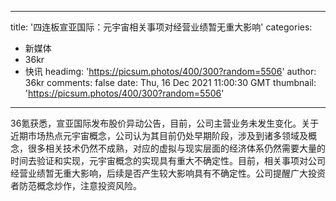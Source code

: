
---
title: '四连板宣亚国际：元宇宙相关事项对经营业绩暂无重大影响'
categories: 
 - 新媒体
 - 36kr
 - 快讯
headimg: 'https://picsum.photos/400/300?random=5506'
author: 36kr
comments: false
date: Thu, 16 Dec 2021 11:00:30 GMT
thumbnail: 'https://picsum.photos/400/300?random=5506'
---

<div>   
36氪获悉，宣亚国际发布股价异动公告，目前，公司主营业务未发生变化。关于近期市场热点元宇宙概念，公司认为其目前仍处早期阶段，涉及到诸多领域及概念，很多相关技术仍然不成熟，对应的虚拟与现实层面的经济体系仍然需要大量的时间去验证和实现，元宇宙概念的实现具有重大不确定性。目前，相关事项对公司经营业绩暂无重大影响，后续是否产生较大影响具有不确定性。公司提醒广大投资者防范概念炒作，注意投资风险。  
</div>
            